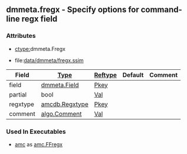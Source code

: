 ## dmmeta.fregx - Specify options for command-line regx field


### Attributes
<a href="#attributes"></a>
<!-- dev.mdmark  mdmark:MDSECTION  state:BEG_AUTO  param:Attributes -->
* [ctype:](/txt/ssimdb/dmmeta/ctype.md)dmmeta.Fregx

* file:[data/dmmeta/fregx.ssim](/data/dmmeta/fregx.ssim)

|Field|[Type](/txt/ssimdb/dmmeta/ctype.md)|[Reftype](/txt/ssimdb/dmmeta/reftype.md)|Default|Comment|
|---|---|---|---|---|
|field|[dmmeta.Field](/txt/ssimdb/dmmeta/field.md)|[Pkey](/txt/exe/amc/reftypes.md#pkey)|||
|partial|bool|[Val](/txt/exe/amc/reftypes.md#val)|||
|regxtype|[amcdb.Regxtype](/txt/ssimdb/amcdb/regxtype.md)|[Pkey](/txt/exe/amc/reftypes.md#pkey)|||
|comment|[algo.Comment](/txt/protocol/algo/Comment.md)|[Val](/txt/exe/amc/reftypes.md#val)|||

<!-- dev.mdmark  mdmark:MDSECTION  state:END_AUTO  param:Attributes -->

### Used In Executables
<a href="#used-in-executables"></a>
<!-- dev.mdmark  mdmark:MDSECTION  state:BEG_AUTO  param:ImdbUses -->

* [amc](/txt/exe/amc/internals.md) as [amc.FFregx](/txt/exe/amc/internals.md#amc-ffregx)

<!-- dev.mdmark  mdmark:MDSECTION  state:END_AUTO  param:ImdbUses -->

